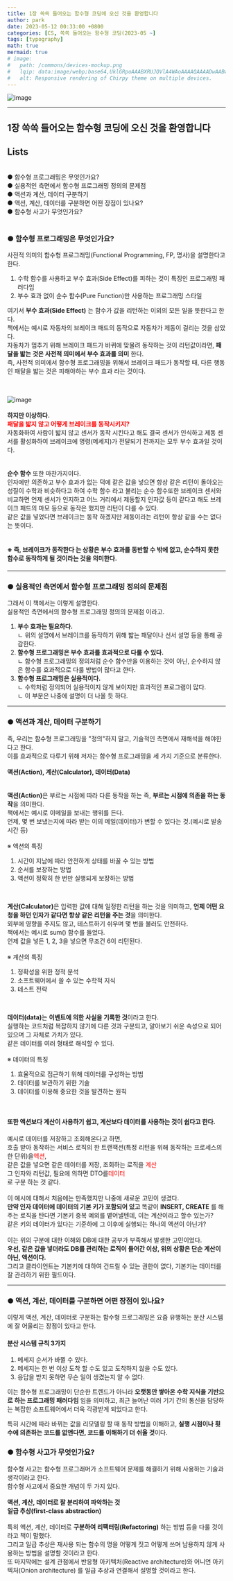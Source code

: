 ```yaml
---
title: 1장 쏙쏙 들어오는 함수형 코딩에 오신 것을 환영합니다
author: park
date: 2023-05-12 00:33:00 +0800
categories: [CS, 쏙쏙 들어오는 함수형 코딩(2023-05 ~]
tags: [typography]
math: true
mermaid: true
# image: 
#   path: /commons/devices-mockup.png
#   lqip: data:image/webp;base64,UklGRpoAAABXRUJQVlA4WAoAAAAQAAAADwAABwAAQUxQSDIAAAARL0AmbZurmr57yyIiqE8oiG0bejIYEQTgqiDA9vqnsUSI6H+oAERp2HZ65qP/VIAWAFZQOCBCAAAA8AEAnQEqEAAIAAVAfCWkAALp8sF8rgRgAP7o9FDvMCkMde9PK7euH5M1m6VWoDXf2FkP3BqV0ZYbO6NA/VFIAAAA
#   alt: Responsive rendering of Chirpy theme on multiple devices.
---
```


![image](https://github.com/4862abd/4862abd.github.io/assets/77370682/ce261bb4-c073-43f4-a3df-9b4411144ad4)

---
## 1장 쏙쏙 들어오는 함수형 코딩에 오신 것을 환영합니다

## Lists
<br/>
● 함수형 프로그래밍은 무엇인가요?<br/>
● 실용적인 측면에서 함수형 프로그래밍 정의의 문제점<br/>
● 액션과 계산, 데이터 구분하기<br/>
● 액션, 계산, 데이터를 구분하면 어떤 장점이 있나요?<br/>
● 함수형 사고가 무엇인가요?<br/>
<br/>

### ● 함수형 프로그래밍은 무엇인가요?

사전적 의미의 함수형 프로그래밍(Functional Programming, FP, 명사)을 설명한다고 한다.<br/>
1. 수학 함수를 사용하고 부수 효과(Side Effect)를 피하는 것이 특징인 프로그래밍 패러다임
2. 부수 효과 없이 순수 함수(Pure Function)만 사용하는 프로그래밍 스타일

여기서 <b>부수 효과(Side Effect)</b> 는 함수가 값을 리턴하는 이외의 모든 일을 뜻한다고 한다.<br/>
책에서는 예시로 자동차의 브레이크 패드의 동작으로 자동차가 제동이 걸리는 것을 삼았다.<br/>
자동차가 멈추기 위해 브레이크 패드가 바퀴에 맞물려 동작하는 것이 리턴값이라면, <b>패달을 밟는 것은 사전적 의미에서 부수 효과를 의미</b> 한다.<br/>
즉, 사전적 의미에서 함수형 프로그래밍을 위해서 브레이크 패드가 동작할 때, 다른 행동인 패달을 밟는 것은 피해야하는 부수 효과 라는 것이다.<br/>
<br/>
<br/>

![image](https://github.com/4862abd/4862abd.github.io/assets/77370682/6756a5be-f9f0-439d-9770-5415e9db5ca7)
<br/>
<br/>
<b>하지만 이상하다.</b><br/>
<b style="color: red;">패달을 밟지 않고 어떻게 브레이크를 동작시키지?</b><br/>
자동화하여 사람이 밟지 않고 센서가 동작 시킨다고 해도 결국 센서가 인식하고 제동 센서를 활성화하여 브레이크에 명령(메세지)가 전달되기 전까지는 모두 부수 효과일 것이다.<br/>
<br/>
<br/>
<b>순수 함수</b> 또한 마찬가지이다.<br/>
인자에만 의존하고 부수 효과가 없는 덕에 같은 값을 넣으면 항상 같은 리턴이 돌아오는 성질이 수학과 비슷하다고 하여 수학 함수 라고 불리는 순수 함수또한 브레이크 센서와 비교하면
언제 센서가 인지하고 어느 거리에서 제동할지 인자값 등이 같다고 해도 브레이크 패드의 마모 등으로 동작은 했지만 리턴이 다를 수 있다.
<br/>
같은 값을 넣었다면 브레이크는 동작 하겠지만 제동이라는 리턴이 항상 같을 수는 없다는 뜻이다.<br/>
<br/>

#### ※  즉, 브레이크가 동작한다 는 상황은 부수 효과를 동반할 수 밖에 없고, 순수하지 못한 함수로 동작하게 될 것이라는 것을 의미한다.

---

### ● 실용적인 측면에서 함수형 프로그래밍 정의의 문제점

그래서 이 책에서는 이렇게 설명한다.<br/>
실용적인 측면에서의 함수형 프로그래밍 정의의 문제점 이라고.<br/>
1. <b>부수 효과는 필요하다.</b><br/>
  ㄴ 위의 설명에서 브레이크를 동작하기 위해 밟는 패달이나 선서 설명 등을 통해 공감한다.<br/>
2. <b>함수형 프로그래밍은 부수 효과를 효과적으로 다룰 수 있다.</b><br/>
  ㄴ 함수형 프로그래밍의 정의처럼 순수 함수만을 이용하는 것이 아닌, 순수하지 않은 함수를 효과적으로 다룰 방법이 많다고 한다.<br/>
3. <b>함수형 프로그래밍은 실용적이다.</b><br/>
  ㄴ 수학처럼 정의되어 실용적이지 않게 보이지만 효과적인 프로그램이 많다. <br/>
  ㄴ 이 부분은 나중에 설명이 더 나올 듯 하다.<br/>

---

### ● 액션과 계산, 데이터 구분하기

즉, 우리는 함수형 프로그래밍을 "정의"하지 말고, 기술적인 측면에서 재해석을 해야한다고 한다.<br/>
이를 효과적으로 다루기 위해 저자는 함수형 프로그래밍을 세 가지 기준으로 분류한다.<br/>
<br/>
<b>액션(Action), 계산(Calculator), 데이터(Data)</b><br/>
<br/>
<br/>
<b>액션(Action)</b>은 부르는 시점에 따라 다른 동작을 하는 즉, <b>부르는 시점에 의존을 하는 동작</b>을 의미한다.<br/>
책에서는 예시로 이메일을 보내는 행위를 든다.<br/>
언제, 몇 번 보냈는지에 따라 받는 이의 메일(데이터)가 변할 수 있다는 것.(예시로 발송 시간 등)<br/>
<br/>
※ 액션의 특징<br/>
1. 시간이 지남에 따라 안전하게 상태를 바꿀 수 있는 방법<br/>
2. 순서를 보장하는 방법<br/>
3. 액션이 정확히 한 번만 실행되게 보장하는 방법<br/>
<br/>

<b>계산(Calculator)</b>은 입력한 값에 대해 일정한 리턴을 하는 것을 의미하고, <b>언제 어떤 요청을 하던 인자가 같다면 항상 같은 리턴을 주는 것</b>을 의미한다.<br/>
외부에 영향을 주지도 않고, 테스트하기 쉬우며 몇 번을 불러도 안전하다.<br/>
책에서는 예시로 sum() 함수를 들었다.<br/>
언제 값을 넣든 1, 2, 3을 넣으면 무조건 6이 리턴된다.<br/>
<br/>
※ 계산의 특징<br/>
1. 정확성을 위한 정적 분석<br/>
2. 소프트웨어에서 쓸 수 있는 수학적 지식<br/>
3. 테스트 전략<br/>
<br/>

<b>데이터(data)</b>는 <b>이벤트에 의한 사실을 기록한 것</b>이라고 한다.<br/>
실행하는 코드처럼 복잡하지 않기에 다른 것과 구분되고, 알아보기 쉬운 속성으로 되어 있으며 그 자체로 가치가 있다.<br/>
같은 데이터를 여러 형태로 해석할 수 있다.<br/>
<br/>
※ 데이터의 특징<br/>
1. 효율적으로 접근하기 위해 데이터를 구성하는 방법<br/>
2. 데이터를 보관하기 위한 기술<br/>
3. 데이터를 이용해 중요한 것을 발견하는 원칙<br/>
<br>

#### 또한 액션보다 계산이 사용하기 쉽고, 계산보다 데이터를 사용하는 것이 쉽다고 한다.
예시로 데이터를 저장하고 조회해온다고 하면,<br/>
호출 받아 동작하는 서비스 로직의 한 트랜잭션(특정 리턴을 위해 동작하는 프로세스의 한 단위)을<span style="color: red;">액션</span>, <br/>
같은 값을 넣으면 같은 데이터를 저장, 조회하는 로직을 <span style="color: red;">계산</span> <br/>
그 인자와 리턴값, 필요에 의하면 DTO를<span style="color: red;">데이터</span><br/>
로 구분 하는 것 같다.<br/>
<br/>
이 예시에 대해서 처음에는 만족했지만 나중에 새로운 고민이 생겼다.<br/>
<b>만약 인자 데이터에 데이터의 기본 키가 포함되어 있고</b> 똑같이 <b>INSERT, CREATE</b> 를 해주는 로직을 탄다면 기본키 중복 예외를 뱉어낼텐데, 이는 계산이라고 할수 있는가?<br/>
같은 키의 데이터가 있다는 기준하에 그 이후에 실행되는 하나의 액션이 아닌가?<br/>
<br/>
이는 위의 구분에 대한 이해와 DB에 대한 공부가 부족해서 발생한 고민이었다.<br/>
<b>우선, 같은 값을 넣더라도 DB를 관리하는 로직이 들어간 이상, 위의 상황은 단순 계산이 아닌, 액션이다.</b><br/>
그리고 클라이언트는 기본키에 대하여 건드릴 수 있는 권한이 없다, 기본키는 데이터를 잘 관리하기 위한 필드이다.<br/>

---

### ● 액션, 계산, 데이터를 구분하면 어떤 장점이 있나요?

이렇게 액션, 계산, 데이터로 구분하는 함수형 프로그래밍은 요즘 유행하는 분산 시스템에 잘 어울리는 장점이 있다고 한다.<br/>

#### 분산 시스템 규칙 3가지
1. 메세지 순서가 바뀔 수 있다.
2. 메세지는 한 번 이상 도착 할 수도 있고 도착하지 않을 수도 있다.
3. 응답을 받지 못하면 무슨 일이 생겼는지 알 수 없다.

이는 함수형 프로그래밍이 단순한 트렌드가 아니라 <b>오랫동안 쌓아온 수학 지식을 기반으로 하는 프로그래밍 패러다임</b> 임을 의미하고, 
최근 늘어난 여러 기기 간의 통신을 담당하는 복잡한 소프트웨어에서 더욱 각광받게 되었다고 한다.<br/>

특히 시간에 따라 바뀌는 값을 리모델링 할 때 동작 방법을 이해하고, <b>실행 시점이나 횟수에 의존하는 코드를 없앤다면, 코드를 이해하기 더 쉬울 것</b>이다.<br/>

### ● 함수형 사고가 무엇인가요?

함수형 사고는 함수형 프로그래머가 소프트웨어 문제를 해결하기 위해 사용하는 기술과 생각이라고 한다.<br/>
함수형 사고에서 중요한 개념이 두 가지 있다.<br/>
<br/>
<b>액션, 계산, 데이터로 잘 분리하여 파악하는 것</b><br/>
<b>일급 추상(first-class abstraction)</b><br/>
<br/>
특히 액션, 계산, 데이터로 <b>구분하여 리팩터링(Refactoring)</b> 하는 방법 등을 다룰 것이라고 책이 말했다.<br/>
그리고 일급 추상은 재사용 되는 함수의 명을 어떻게 짓고 어떻게 쓰며 남용하지 않게 사용하는 방법을 설명할 것이라고 한다.<br/>
또 마지막에는 설계 관점에서 반응형 아키텍처(Reactive architecture)와 어니언 아키텍처(Onion architecture) 를 일급 추상과 연결해서 설명할 것이라고 한다.<br/>